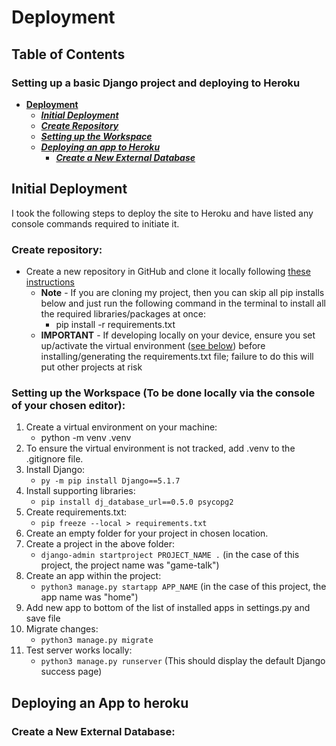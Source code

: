 # Deployment

## Table of Contents

### Setting up a basic Django project and deploying to Heroku

* [**Deployment**](#deployment)
    * [***Initial Deployment***](#initial-deployment)
    * [***Create Repository***](#create-repository)
    * [***Setting up the Workspace***](#setting-up-the-workspace-to-be-done-locally-via-the-console-of-your-chosen-editor)
    * [***Deploying an app to Heroku***](#deploying-an-app-to-heroku)
        * [***Create a New External Database***](#create-a-new-external-database)



## Initial Deployment

I took the following steps to deploy the site to Heroku and have listed any console commands required to initiate it.

### Create repository:

* Create a new repository in GitHub and clone it locally following [these instructions](https://docs.github.com/en/repositories/creating-and-managing-repositories/cloning-a-repository)
    * **Note** - If you are cloning my project, then you can skip all pip installs below and just run the following command in the terminal to install all the required libraries/packages at once:
        * pip install -r requirements.txt
    * **IMPORTANT** - If developing locally on your device, ensure you set up/activate the virtual environment ([see below](#setting-up-the-workspace-to-be-done-locally-via-the-console-of-your-chosen-editor)) before installing/generating the requirements.txt file; failure to do this will put other projects at risk

### Setting up the Workspace (To be done locally via the console of your chosen editor):
1. Create a virtual environment on your machine:
    * python -m venv .venv
1. To ensure the virtual environment is not tracked, add .venv to the .gitignore file.
1. Install Django:
    * `py -m pip install Django==5.1.7`
1. Install supporting libraries:
    * `pip install dj_database_url==0.5.0 psycopg2`
1. Create requirements.txt:
    * `pip freeze --local > requirements.txt`
1. Create an empty folder for your project in chosen location.
1. Create a project in the above folder:
    * `django-admin startproject PROJECT_NAME .` (in the case of this project, the project name was "game-talk")
1. Create an app within the project:
    * `python3 manage.py startapp APP_NAME` (in the case of this project, the app name was "home")
1. Add new app to bottom of the list of installed apps in settings.py and save file
1. Migrate changes: 
    * `python3 manage.py migrate`
1. Test server works locally: 
    * `python3 manage.py runserver`  (This should display the default Django success page)

## Deploying an App to heroku
### Create a New External Database:

